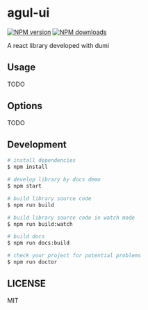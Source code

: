 # agul-ui

[![NPM version](https://img.shields.io/npm/v/agul-ui.svg?style=flat)](https://npmjs.org/package/agul-ui)
[![NPM downloads](http://img.shields.io/npm/dm/agul-ui.svg?style=flat)](https://npmjs.org/package/agul-ui)

A react library developed with dumi

## Usage

TODO

## Options

TODO

## Development

```bash
# install dependencies
$ npm install

# develop library by docs demo
$ npm start

# build library source code
$ npm run build

# build library source code in watch mode
$ npm run build:watch

# build docs
$ npm run docs:build

# check your project for potential problems
$ npm run doctor
```

## LICENSE

MIT
